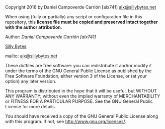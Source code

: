 Copyright 2016 by Daniel Campoverde Carrión [alx741] <alx@sillybytes.net>

When using (fully or partially) any script or configuration file in this
repository, this **license file must be copied and preserved intact together
with the author attribution**.

Author: *Daniel Campoverde Carrión* *[alx741]*

[Silly Bytes](http://www.sillybytes.net)

mailto: alx@sillybytes.net


These dotfiles are free software: you can redistribute it and/or modify
it under the terms of the GNU General Public License as published by
the Free Software Foundation, either version 3 of the License, or
(at your option) any later version.

This program is distributed in the hope that it will be useful,
but WITHOUT ANY WARRANTY; without even the implied warranty of
MERCHANTABILITY or FITNESS FOR A PARTICULAR PURPOSE.  See the
GNU General Public License for more details.

You should have received a copy of the GNU General Public License
along with this program.  If not, see <http://www.gnu.org/licenses/>.
